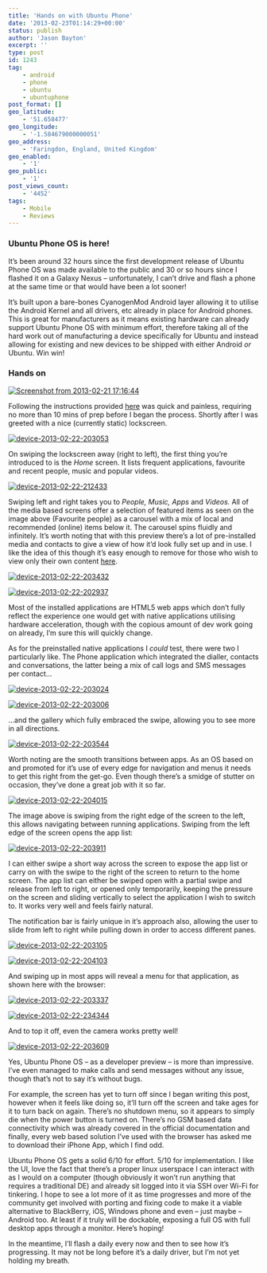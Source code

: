 ```yaml
---
title: 'Hands on with Ubuntu Phone'
date: '2013-02-23T01:14:29+00:00'
status: publish
author: 'Jason Bayton'
excerpt: ''
type: post
id: 1243
tag:
    - android
    - phone
    - ubuntu
    - ubuntuphone
post_format: []
geo_latitude:
    - '51.658477'
geo_longitude:
    - '-1.584679000000051'
geo_address:
    - 'Faringdon, England, United Kingdom'
geo_enabled:
    - '1'
geo_public:
    - '1'
post_views_count:
    - '4452'
tags:
    - Mobile
    - Reviews
---
```

### Ubuntu Phone OS is here!

It’s been around 32 hours since the first development release of Ubuntu Phone OS was made available to the public and 30 or so hours since I flashed it on a Galaxy Nexus – unfortunately, I can’t drive and flash a phone at the same time or that would have been a lot sooner!

It’s built upon a bare-bones CyanogenMod Android layer allowing it to utilise the Android Kernel and all drivers, etc already in place for Android phones. This is great for manufacturers as it means existing hardware can already support Ubuntu Phone OS with minimum effort, therefore taking all of the hard work out of manufacturing a device specifically for Ubuntu and instead allowing for existing and new devices to be shipped with either Android *or* Ubuntu. Win win!

### Hands on

[![Screenshot from 2013-02-21 17:16:44](https://cdn.bayton.org/uploads/2013/02/Screenshot-from-2013-02-21-171644-1024x467.png)](https://cdn.bayton.org/uploads/2013/02/Screenshot-from-2013-02-21-171644.png)

Following the instructions provided [here](https://wiki.ubuntu.com/Touch/Install) was quick and painless, requiring no more than 10 mins of prep before I began the process. Shortly after I was greeted with a nice (currently static) lockscreen.

[![device-2013-02-22-203053](https://cdn.bayton.org/uploads/2013/02/device-2013-02-22-203053.png)](https://cdn.bayton.org/uploads/2013/02/device-2013-02-22-203053.png)

On swiping the lockscreen away (right to left), the first thing you’re introduced to is the *Home* screen. It lists frequent applications, favourite and recent people, music and popular videos.

[![device-2013-02-22-212433](https://cdn.bayton.org/uploads/2013/02/device-2013-02-22-212433-576x1024.png)](https://cdn.bayton.org/uploads/2013/02/device-2013-02-22-212433.png)

Swiping left and right takes you to *People, Music, Apps* and *Videos.* All of the media based screens offer a selection of featured items as seen on the image above (Favourite people) as a carousel with a mix of local and recommended (online) items below it. The carousel spins fluidly and infinitely. It’s worth noting that with this preview there’s a lot of pre-installed media and contacts to give a view of how it’d look fully set up and in use. I like the idea of this though it’s easy enough to remove for those who wish to view only their own content [here](https://wiki.ubuntu.com/Touch/ReleaseNotes).

[![device-2013-02-22-203432](https://cdn.bayton.org/uploads/2013/02/device-2013-02-22-203432-576x1024.png)](https://cdn.bayton.org/uploads/2013/02/device-2013-02-22-203432.png) 

[![device-2013-02-22-202937](https://cdn.bayton.org/uploads/2013/02/device-2013-02-22-202937-576x1024.png)](https://cdn.bayton.org/uploads/2013/02/device-2013-02-22-202937.png)

Most of the installed applications are HTML5 web apps which don’t fully reflect the experience one would get with native applications utilising hardware acceleration, though with the copious amount of dev work going on already, I’m sure this will quickly change.

As for the preinstalled native applications I *could* test, there were two I particularly like. The Phone application which integrated the dialler, contacts and conversations, the latter being a mix of call logs and SMS messages per contact…

[![device-2013-02-22-203024](https://cdn.bayton.org/uploads/2013/02/device-2013-02-22-203024-576x1024.png)](https://cdn.bayton.org/uploads/2013/02/device-2013-02-22-203024.png) 

[![device-2013-02-22-203006](https://cdn.bayton.org/uploads/2013/02/device-2013-02-22-203006-576x1024.png)](https://cdn.bayton.org/uploads/2013/02/device-2013-02-22-203006.png)

…and the gallery which fully embraced the swipe, allowing you to see more in all directions.

[![device-2013-02-22-203544](https://cdn.bayton.org/uploads/2013/02/device-2013-02-22-203544-576x1024.png)](https://cdn.bayton.org/uploads/2013/02/device-2013-02-22-203544.png)

Worth noting are the smooth transitions between apps. As an OS based on and promoted for it’s use of every edge for navigation and menus it needs to get this right from the get-go. Even though there’s a smidge of stutter on occasion, they’ve done a great job with it so far.

[![device-2013-02-22-204015](https://cdn.bayton.org/uploads/2013/02/device-2013-02-22-204015-576x1024.png)](https://cdn.bayton.org/uploads/2013/02/device-2013-02-22-204015.png)

The image above is swiping from the right edge of the screen to the left, this allows navigating between running applications. Swiping from the left edge of the screen opens the app list:

[![device-2013-02-22-203911](https://cdn.bayton.org/uploads/2013/02/device-2013-02-22-203911-576x1024.png)](https://cdn.bayton.org/uploads/2013/02/device-2013-02-22-203911.png)

I can either swipe a short way across the screen to expose the app list or carry on with the swipe to the right of the screen to return to the home screen. The app list can either be swiped open with a partial swipe and release from left to right, or opened only temporarily, keeping the pressure on the screen and sliding vertically to select the application I wish to switch to. It works very well and feels fairly natural.

The notification bar is fairly unique in it’s approach also, allowing the user to slide from left to right while pulling down in order to access different panes.

[![device-2013-02-22-203105](https://cdn.bayton.org/uploads/2013/02/device-2013-02-22-203105-576x1024.png)](https://cdn.bayton.org/uploads/2013/02/device-2013-02-22-203105.png) 

[![device-2013-02-22-204103](https://cdn.bayton.org/uploads/2013/02/device-2013-02-22-204103-576x1024.png)](https://cdn.bayton.org/uploads/2013/02/device-2013-02-22-204103.png)

And swiping up in most apps will reveal a menu for that application, as shown here with the browser:

[![device-2013-02-22-203337](https://cdn.bayton.org/uploads/2013/02/device-2013-02-22-203337-576x1024.png)](https://cdn.bayton.org/uploads/2013/02/device-2013-02-22-203337.png) 

[![device-2013-02-22-234344](https://cdn.bayton.org/uploads/2013/02/device-2013-02-22-234344-576x1024.png)](https://cdn.bayton.org/uploads/2013/02/device-2013-02-22-234344.png)

And to top it off, even the camera works pretty well!

[![device-2013-02-22-203609](https://cdn.bayton.org/uploads/2013/02/device-2013-02-22-203609-576x1024.png)](https://cdn.bayton.org/uploads/2013/02/device-2013-02-22-203337.png)

Yes, Ubuntu Phone OS – as a developer preview – is more than impressive. I’ve even managed to make calls and send messages without any issue, though that’s not to say it’s without bugs.

For example, the screen has yet to turn off since I began writing this post, however when it feels like doing so, it’ll turn off the screen and take ages for it to turn back on again. There’s no shutdown menu, so it appears to simply die when the power button is turned on. There’s no GSM based data connectivity which was already covered in the official documentation and finally, every web based solution I’ve used with the browser has asked me to download their iPhone App, which I find odd.

Ubuntu Phone OS gets a solid 6/10 for effort. 5/10 for implementation. I like the UI, love the fact that there’s a proper linux userspace I can interact with as I would on a computer (though obviously it won’t run anything that requires a traditional DE) and already sit logged into it via SSH over Wi-Fi for tinkering. I hope to see a lot more of it as time progresses and more of the community get involved with porting and fixing code to make it a viable alternative to BlackBerry, iOS, Windows phone and even – just maybe – Android too. At least if it truly will be dockable, exposing a full OS with full desktop apps through a monitor. Here’s hoping!

In the meantime, I’ll flash a daily every now and then to see how it’s progressing. It may not be long before it’s a daily driver, but I’m not yet holding my breath.